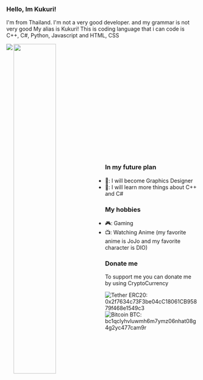 ### Hello, Im Kukuri!
I'm from Thailand. I'm not a very good developer. and my grammar is not very good My alias is Kukuri! This is coding language that i can code is C++, C#, Python, Javascript and HTML, CSS


<img align="left" src="https://github-readme-stats.vercel.app/api?username=mikasuru&show_icons=true&theme=radical" />
<img align="left" width="47%" src="https://github-readme-stats.vercel.app/api/top-langs/?username=mikasuru&langs_count=8)](https://github.com/anuraghazra/github-readme-stats">

<br /><br /><br /><br /><br /><br /><br /><br /><br /><br /><br /><br /><br /><br /><br /><br /><br />

### In my future plan
- 📌: I will become Graphics Designer
- 📜: I will learn more things about C++ and C#

### My hobbies
- 🎮: Gaming
- 📺: Watching Anime (my favorite anime is JoJo and my favorite character is DIO)

### Donate me
To support me you can donate me by using CryptoCurrency

![Tether](https://img.shields.io/badge/tether-168363?style=for-the-badge&logo=tether&logoColor=white) ERC20: 0x2f7634c73F3be04cC18061CB95879f468e1549c3<br />
![Bitcoin](https://img.shields.io/badge/Bitcoin-000?style=for-the-badge&logo=bitcoin&logoColor=white) BTC: bc1qclyhvluwmh6m7ymz06nhat08g4g2yc477cam9r
